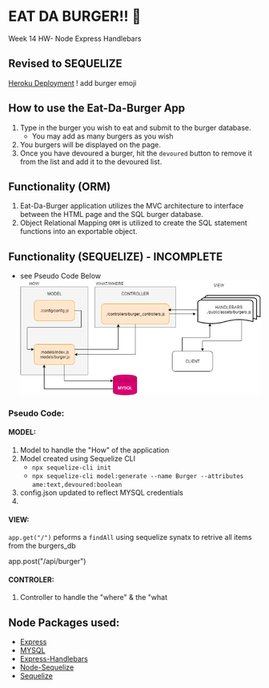 # EAT DA BURGER!!  🍔 
Week 14  HW- Node Express Handlebars
## Revised to SEQUELIZE

[Heroku Deployment](TBD)
 ! add burger emoji

## How to use the Eat-Da-Burger App
1. Type in the burger you wish to eat and submit to the burger database.
    * You may add as many burgers as you wish
2. You burgers will be displayed on the page.
3. Once you have devoured a burger, hit the `devoured` button to remove it from the list and add it to the devoured list. 

## Functionality (ORM)
1. Eat-Da-Burger application utilizes the MVC architecture to interface between the HTML page and the SQL burger database. 
2. Object Relational Mapping `ORM` is utilized to create the SQL statement functions into an exportable object. 

## Functionality (SEQUELIZE) - INCOMPLETE
* see Pseudo Code Below
![MVC-Sequelize](public/assets/Eat-Da-Burger-Sequelize.png)

### Pseudo Code:
#### MODEL:
1. Model to handle the "How" of the application
2. Model created using Sequelize CLI
    * `npx sequelize-cli init`
    * `npx sequelize-cli model:generate --name Burger --attributes ame:text,devoured:boolean`
3. config.json updated to reflect MYSQL credentials
4. 

#### VIEW: 
`app.get("/")` peforms a `findAll` using sequelize synatx to retrive all items from the burgers_db

app.post("/api/burger") 

#### CONTROLER:
1. Controller to handle the "where" & the "what 


## Node Packages used:
- [Express](https://www.npmjs.com/package/express)
- [MYSQL](https://www.npmjs.com/package/mysql)
- [Express-Handlebars](https://www.npmjs.com/package/express-handlebars)
- [Node-Sequelize](https://www.npmjs.com/package/sequelize)
- [Sequelize](http://docs.sequelizejs.com/)


